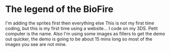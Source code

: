 # The legend of the BioFire
I'm adding the sprites first then everything else
This is not my first time coding, but this is my first time using a website... I code on my 3DS. Petit computer is the name.
Also I'm using some images as fillers to get the demo out quicker, the demo is going to be about 15 mins long so most of the images you see are not mine.
